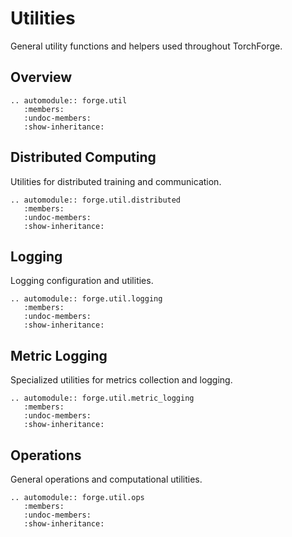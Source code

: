 # Utilities

General utility functions and helpers used throughout TorchForge.

## Overview

```{eval-rst}
.. automodule:: forge.util
   :members:
   :undoc-members:
   :show-inheritance:
```

## Distributed Computing

Utilities for distributed training and communication.

```{eval-rst}
.. automodule:: forge.util.distributed
   :members:
   :undoc-members:
   :show-inheritance:
```

## Logging

Logging configuration and utilities.

```{eval-rst}
.. automodule:: forge.util.logging
   :members:
   :undoc-members:
   :show-inheritance:
```

## Metric Logging

Specialized utilities for metrics collection and logging.

```{eval-rst}
.. automodule:: forge.util.metric_logging
   :members:
   :undoc-members:
   :show-inheritance:
```

## Operations

General operations and computational utilities.

```{eval-rst}
.. automodule:: forge.util.ops
   :members:
   :undoc-members:
   :show-inheritance:
```
